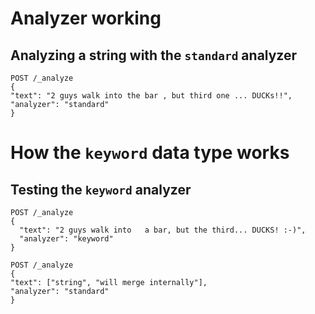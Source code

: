 # Analyzer working

## Analyzing a string with the `standard` analyzer
```
POST /_analyze
{
"text": "2 guys walk into the bar , but third one ... DUCKs!!",
"analyzer": "standard"
}
```
# How the `keyword` data type works

## Testing the `keyword` analyzer
```
POST /_analyze
{
  "text": "2 guys walk into   a bar, but the third... DUCKS! :-)",
  "analyzer": "keyword"
}
```

```
POST /_analyze
{
"text": ["string", "will merge internally"],
"analyzer": "standard"
}
```